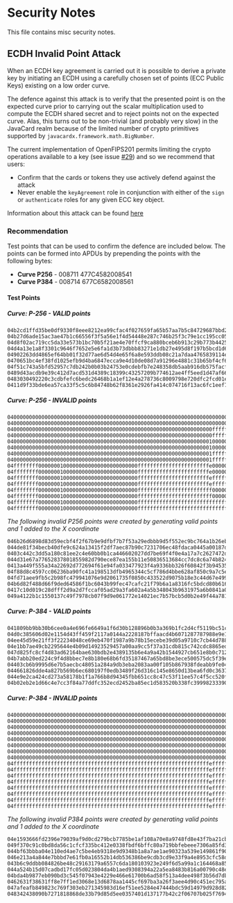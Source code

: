    # Security Notes
   
   This file contains misc security notes.
   
   ## ECDH Invalid Point Attack
   When an ECDH key agreement is carried out it is possible to derive a private key by initiating an ECDH using a carefully
   chosen set of points (ECC Public Keys) existing on a low order curve.
   
   The defence against this attack is to verify that the presented point is on the expected curve prior to carrying out the scalar
   multiplication used to compute the ECDH shared secret and to reject points not on the expected curve. Alas, this turns
   out to be non-trivial (and probably very slow) in the JavaCard realm because of the limited number of crypto primitives
   supported by `javacardx.framework.math.BigNumber`.
   
   The current implementation of OpenFIPS201 permits limiting the crypto operations available to a key (see issue [#29](https://github.com/makinako/OpenFIPS201/issues/29)) and so we recommend that users:
   * Confirm that the cards or tokens they use actively defend against the attack
   * Never enable the `keyAgreement` role in conjunction with either of the `sign` or `authenticate` roles for any given ECC key object.
   
   Information about this attack can be found [here](https://web-in-security.blogspot.com/2015/09/practical-invalid-curve-attacks.html)
   
   ### Recommendation  
   Test points that can be used to confirm the defence are included below. The points can be formed into APDUs by
   prepending the points with the following bytes:
   
   * __Curve P256__ - 008711 <key number> 477C4582008541 <point>
   * __Curve P384__ - 008714 <key number> 677C6582008561 <point>
   
   #### Test Points
   ##### Curve: P-256 - VALID points
   ```
   04b2cd1ffd35be0df9330f8eee8212ea99cfac4f027659fa65b57aa7b5c84729687bbd298f68f24cab97b2013808870820769b9e0771b038106f14f7b94b2b698f
   04b27d6ade15ac3ae47b1c66556f3f5a56e1f4d54448e287c746b25f3c79e1cc195cc0529d6d8eef73b5dd62e51137df259b530b5a1af5ff393a7eb0aaeb6ad308
   04d8f02ac719cc5da33e573b1bc70b5f21ae4e70ffcf9ca880bceb6b913c29b773b442500c64b8249b1587e95b6f8dacd50439eba5a5139a35a2f27487285d4c5d
   04d4a13e1a8f3301c9646f7652e5e6fa1d3b73dbbb83271e1db27e495d8f197b5bcd1d69ab4c98ddbdeac1025d29618b55b72723beb8fe148302a7c51168492302
   04902263dd4865ef64bb01f32d77ae6d54d4e65f6a8e593ddb08c21a7daa4765839114e0b8577188740f8ba8d5cb6f2c23062f3b6bed45f005b4bfd339f0729f55
   0470651bc4ef38fd1025efb9d4ba6847ecca9e4d10de08d7a91296e4881c31b65bf4cf6bfae2394cc12355178c9663bd7344ed4c5b84470406f2ef8df9229d5ac6
   04f51c743a5bfd52957c7db242b0b03b24753e0cdebfb7e248358db5aab916db575facfe6fa09bf244fb1affc45e5f4941353879669f668cabcba0b5a74b3ac510
   0489d43acdb9e39c412d7acd531d4389c18399c43257209b774612ae4ff5eed1d47af66c639eb814661deb202a9d3234f8146b0bad7ba65b020058ae54c39e4642
   0483030492220c3cdbfefc6bedc26468b1a1ef12e4a278736c8009798e720dfc2fcd01ea5a2eed6d85c16d183731f96e2b220520b6b5f3a6da50f4a6c3f7af3a9f
   0411d9f33bde6ea57ca33f5c5c6b84748b62f8361e2926fa414c074716f13ac6fc1eef72ac622bf527f50c0f9dc55a22d387e04f59d87d2d635e6aeb875f5e35f4
   ```
   
   ##### Curve: P-256 - INVALID points
   ```
   0400000000000000000000000000000000000000000000000000000000000000000000000000000000000000000000000000000000000000000000000000000000
   0400000000000000000000000000000000000000000000000000000000000000000000000000000000000000000000000000000000000000000000000000000001
   040000000000000000000000000000000000000000000000000000000000000000ffffffff00000001000000000000000000000000fffffffffffffffffffffffe
   040000000000000000000000000000000000000000000000000000000000000000ffffffff00000001000000000000000000000000ffffffffffffffffffffffff
   0400000000000000000000000000000000000000000000000000000000000000010000000000000000000000000000000000000000000000000000000000000000
   0400000000000000000000000000000000000000000000000000000000000000010000000000000000000000000000000000000000000000000000000000000001
   040000000000000000000000000000000000000000000000000000000000000001ffffffff00000001000000000000000000000000fffffffffffffffffffffffe
   040000000000000000000000000000000000000000000000000000000000000001ffffffff00000001000000000000000000000000ffffffffffffffffffffffff
   04ffffffff00000001000000000000000000000000fffffffffffffffffffffffe0000000000000000000000000000000000000000000000000000000000000000
   04ffffffff00000001000000000000000000000000fffffffffffffffffffffffe0000000000000000000000000000000000000000000000000000000000000001
   04ffffffff00000001000000000000000000000000fffffffffffffffffffffffeffffffff00000001000000000000000000000000fffffffffffffffffffffffe
   04ffffffff00000001000000000000000000000000fffffffffffffffffffffffeffffffff00000001000000000000000000000000ffffffffffffffffffffffff
   04ffffffff00000001000000000000000000000000ffffffffffffffffffffffff0000000000000000000000000000000000000000000000000000000000000000
   04ffffffff00000001000000000000000000000000ffffffffffffffffffffffff0000000000000000000000000000000000000000000000000000000000000001
   04ffffffff00000001000000000000000000000000ffffffffffffffffffffffffffffffff00000001000000000000000000000000fffffffffffffffffffffffe
   04ffffffff00000001000000000000000000000000ffffffffffffffffffffffffffffffff00000001000000000000000000000000ffffffffffffffffffffffff
   ```
   
   _The following invalid P256 points were created by generating valid points and 1 added to the X coordinate_
   ```
   046b26d6898d83d59ecbf4f2f67b9e9dfbf7b7f53a29edbbb9d5f552ec9bc764a1b26eb362bc08f76f9236c29abda0f18c0dda139f95894170aa4465530a537104
   044de81f34becb40dfe9c624a13415f2df7aec87b90c7231706ec48fdaca0445a00187d6f4b77989059481c5b96c5d20a90c5ce23368a588073037320f9572a35e
   0403c442c3dd5a180c81ee2c4e60bb0b1ca446602027dd7be69f4f0e4a17a7c2627472d7f0782e5f655a259773e458a4e870434f52f21243ca62af81a793d23e0d
   044d31e67a77652837801855982d790ece87ea155b11e50836513684cc7dc8c6a74b824cf3e33d7712ce324a496fa58035a75ef8ed729d087af0a747e502ad8e9d
   0413a449f555a34a22692d772694f61e94fa033477923f4a9336bb326f60842f3b94535ab888ae77e063581e1c0c0d8f15aeb598b1b9c7995608fb4edfa156c712
   04f88d8c4597cc06236ba90fc41a198513dfb4965344c5cf786d4bbe628af850c9a7c5e34be311f21a5ecdb1ba78b7ba3537fea1bf0d3b3d4a689ae33b3ddd9299
   04fd71aee9fb5c2b98fc479941076e9d2061735f0850c433522d9075b18e3c44d67e4999d889b21b193241e39ea7042eaa067fc2d908b7ea91f227fdbb2377a4aa
   04b6d82f488d66f9ded64586f1bc6043b99fec47cafc21f79b6a1a8316fc5bdcd80b616e352de352b6f0e4e1f1e8e5cc8c795d695b7d66f082b2823a4e8dfbdb37
   0417c10d019c28dfff2d9a2d7fccaf05ad29a3fa602a4a5b348043b9631975a6b0841a02f06c744d5cb57d7970cbe9ef96579d3d66079db2d11bf21bf348eb9926
   049a4122b1c1550137c49f7978cb07f9d9e061772e14021ec7b57bcb5d0b2e49f44a78108fbcf10a3bdbd765201cae975ceaed7dbe5bb7c2cf9210be8fc3292bf6
   ```
   
   ##### Curve: P-384 - VALID points
   ```
   041809bb9bb30b6cee0a4e696fe6649a1f6d30b128896b0b3a369b1fc2d4cf5119bc51ce048fee360f2aab82e03a41f0acfd964a8470ab026ca56dfac9a44528d85bd70ea43200402cd99a8a172a896caf9fa4b9782184792ac8430c847ae22b18
   04d0c385606d02e1154d43ff459f2117a0144a2228187bffaacd4b6071287787988e9e1dadf792968eb64be75769c3c5350ad60e9b4bd96e8b9c3100658ae0fbb94fae2f298040384e4f2435953a2cd7f211b630c9827e279ce08ec42d7f3ed7f4
   04ee45d59e21ff3f22234048ce69eb470f1987a9b78b15ecebe39d05a9710c7cb44d7884f0b1627af831f1d83e8137f0dcbf5f2046fc06fc299acb615f305c696b40f5c523f1b10b2e734b8532960df9ccb8247a6774fadc51c98b9bc5e120ddb3
   04e1bb7ae49cb2295644e4b09d14923529457a00aa9cc5f37a31cdb815c742cdc8865edf3f8af7a60b4c4c88c03cb8d88ebc09305521a7f47a50a98782d86e22d979c34716657237364c9ef3aa5b1138d717b5c83e1d689938109368bdd46b1848
   047d825fc8cf4d83ad62164bae630bdb2e4389135b6e4a9a42b1544927cb651e8b0c712d8446d67250893f7d5cbe87a714cd84c3c74aa8b8acc97d3fd07ef190cfd9e165ff607dc80afcc05fe92b7b3b3d773ae8e4d97a241faaea272ccedb6d2d
   04b7abb20ed224c9f4d8bbec7e8b180e68b6fd35187467a65bd8be3ece500575dc5f39ebfc1ee8e2591363a95985b4ed689ce1c1a5073bc01d20f9067594bb1e2cea2213254ba50962965b57f0b451a4f3e96b47a6888b9641c5d86e6ed8ed6cd8
   04403cb6b9995d6e7b5aecbc48051a284a9db3eba2083aa00f105b867938fdeabb9fe043f6ea88ae6f523b2ca306a6fd0fdc8a3bed56c819b5ab0b292890b05a749b8cd1b80138896b44fff9a15b6ead2b6413cd3fcf9de9628fac95c6a475e6de
   044661826dde4a827b569b6ec680197f0edb3489f26d316c145e8650d13bea6fd0c3637f6ad5f1efabcac438bd85a8ba3080746acd16d4e1938bc7d3e1b34e01a616e829335a3449c97a82db63c2cc97a476455b6f8bed930cd50ef0081b8d6699
   044e9e2ca424cd273a58178b1f1a766b8d94345fbb651cc8c47c53f11ee57c4f5cc520fb5f23e0280e5e1352a8197f40364e2101a0003e45e24fb3136f2d0c38ecac9a24bd5f647fa07a37b81c3500388055a211c1addddaa0e2c23fde48626e7e
   04b02eb2e1d66c4e7cc3f84a77ddfc352ecd2452ba85ec1d583520b338fc399982333905d00a010f0cc2756eeb475543606844fe2d89b0b03802c7d542cffa8581871d11884725956b47fb60b9dab3da2c3060c9f872a651e61a08edf77e624b4b
   ```
   
   ##### Curve: P-384 - INVALID points
   ```
   04000000000000000000000000000000000000000000000000000000000000000000000000000000000000000000000000000000000000000000000000000000000000000000000000000000000000000000000000000000000000000000000000
   04000000000000000000000000000000000000000000000000000000000000000000000000000000000000000000000000000000000000000000000000000000000000000000000000000000000000000000000000000000000000000000000001
   04000000000000000000000000000000000000000000000000000000000000000000000000000000000000000000000000fffffffffffffffffffffffffffffffffffffffffffffffffffffffffffffffeffffffff0000000000000000fffffffe
   04000000000000000000000000000000000000000000000000000000000000000000000000000000000000000000000000fffffffffffffffffffffffffffffffffffffffffffffffffffffffffffffffeffffffff0000000000000000ffffffff
   04000000000000000000000000000000000000000000000000000000000000000000000000000000000000000000000001000000000000000000000000000000000000000000000000000000000000000000000000000000000000000000000000
   04000000000000000000000000000000000000000000000000000000000000000000000000000000000000000000000001000000000000000000000000000000000000000000000000000000000000000000000000000000000000000000000001
   04000000000000000000000000000000000000000000000000000000000000000000000000000000000000000000000001fffffffffffffffffffffffffffffffffffffffffffffffffffffffffffffffeffffffff0000000000000000fffffffe
   04000000000000000000000000000000000000000000000000000000000000000000000000000000000000000000000001fffffffffffffffffffffffffffffffffffffffffffffffffffffffffffffffeffffffff0000000000000000ffffffff
   04fffffffffffffffffffffffffffffffffffffffffffffffffffffffffffffffeffffffff0000000000000000fffffffe000000000000000000000000000000000000000000000000000000000000000000000000000000000000000000000000
   04fffffffffffffffffffffffffffffffffffffffffffffffffffffffffffffffeffffffff0000000000000000fffffffe000000000000000000000000000000000000000000000000000000000000000000000000000000000000000000000001
   04fffffffffffffffffffffffffffffffffffffffffffffffffffffffffffffffeffffffff0000000000000000fffffffefffffffffffffffffffffffffffffffffffffffffffffffffffffffffffffffeffffffff0000000000000000fffffffe
   04fffffffffffffffffffffffffffffffffffffffffffffffffffffffffffffffeffffffff0000000000000000fffffffefffffffffffffffffffffffffffffffffffffffffffffffffffffffffffffffeffffffff0000000000000000ffffffff
   04fffffffffffffffffffffffffffffffffffffffffffffffffffffffffffffffeffffffff0000000000000000ffffffff000000000000000000000000000000000000000000000000000000000000000000000000000000000000000000000000
   04fffffffffffffffffffffffffffffffffffffffffffffffffffffffffffffffeffffffff0000000000000000ffffffff000000000000000000000000000000000000000000000000000000000000000000000000000000000000000000000001
   04fffffffffffffffffffffffffffffffffffffffffffffffffffffffffffffffeffffffff0000000000000000fffffffffffffffffffffffffffffffffffffffffffffffffffffffffffffffffffffffeffffffff0000000000000000fffffffe
   04fffffffffffffffffffffffffffffffffffffffffffffffffffffffffffffffeffffffff0000000000000000fffffffffffffffffffffffffffffffffffffffffffffffffffffffffffffffffffffffeffffffff0000000000000000ffffffff
   ```
   
   _The following invalid P384 points were created by generating valid points and 1 added to the X coordinate_
   ```
   04e1593666fd2396e79039af9d0cd279bcb7785be1af108a70e8a9748fd8e43f7ba21cb2ed1a1fe538fb50e8c39dfd4b069a525ef6a956d59fb8aed547b0eee4f70a198e9f6af58bb662090e6f7e592d7e4dda3e30a8ff4fe9a5b98cb3a427dc3f
   049f370c91c0bd8da56c1cfcf335bc412e0338fbdf6bffc80a719bbfebeee7306a85fd3d9930a7aeb83297d6e8b90777aeca15a775dfcf43c93860e84438afdf6aba3a6db8c97d843dd711b687da7a7c0702716bab3caea3d80e388e6bdfa833a8
   044bf63bbba04e110ed4ae7c5be4eb9318e9d9348b1a8a7ae1ae90323a539e149861f90949de82ebcfbb82a36c50c21fe6372673f590f8da0e981396b55e3a2920f5086ae9c66046d18a0de4462d6c2a6e4b0e0320f116d45499c5e6bbc173bd29
   046e213a4a844e7bbbd7e61fb0a16552b14db536386be9cdb3cd9e33f9a4e8953cfc58d883f744f1b4581239e09c0471ec5745589e47e1648294d65eb02e7081182fd41db2bd4b3263432e654667d4bf2b3810bac64dbf81045b021f316cc331c6
   043b6c9ddbb084826be48c29163179a6557c6da180103923e249f6d5a99a1c164468a85db8ae1e43dffcc916be715843bfb697415b95f9c617d623a2944359c6633ba614a3d1ed5f1d4441219282359140f006be1eb406eb52cfd5cb69b6f5d88d
   044a524b15d07cadbd17fc05d023804da4b1aed9308394a22a5ea8483b816a00790c48e22360658c98ec781e96ed7bcd9e36c2c7a7ba086c6706b0d0373d2dbb6812c27d3b5408d83e8d74ba1fe86356d007abf48c391a35262f4b115429555e1b
   04bda4b9877eb090bd3c545f07943e4229e466e61700b6ad58f513a4dee498f3b56d7db0e79a1a69104c2315dd641b14ef8acd243591098902907dd8ddcf9d653588c899671160133e1cb10f1a065ef12e07f969798615f6e56ace1c9e27f44562
   0462631f38631ff8e7ff1ed3068e13d6878aa1445cf697ba3a26f3aee4d90c451ec795a9411257d298fa33ef5b47b10518fceb1ee10569f030ad043e6679e62cb7567b30612f68e2f3729fb000df0400e0448f09b383ee50c83531010fb52bc008
   047afeafb849823c769f303eb271345983d16ef51ee5284e47444bdc59d14979d928d822cfbbcf59e2e8e08aef3ed7325667be02e63b4f2f2785d32701ad2f287f56f1877e0bcbbfc3fb4da2111548ebcc7a18b048d5e94825a601e965965390b9
   048342438090b7271818868de33b79d85d5ee0357401d137177b42c2f06707b025f7694b34c95ee3c14c0fe8c0d90138896ab7b167f9f7ef37affe4bd237c020c97a4ae452eaabd8cdf5ed8e0a163b614bcd62e90b3841d08147b0ab6896fc1881
   ```
